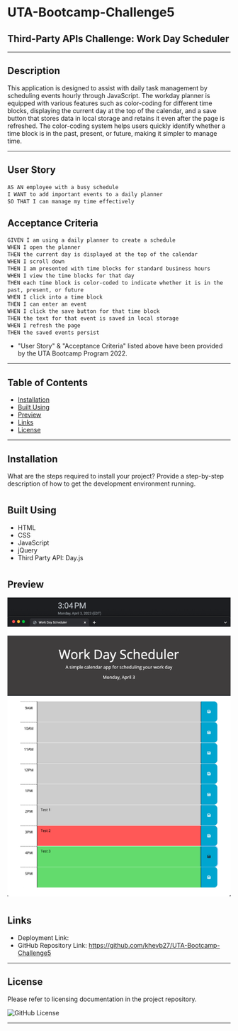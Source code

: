 # UTA-Bootcamp-Challenge5
## Third-Party APIs Challenge: Work Day Scheduler
----------------------------------------------------------------------
## Description

This application is designed to assist with daily task management by scheduling events hourly through JavaScript. The workday planner is equipped with various features such as color-coding for different time blocks, displaying the current day at the top of the calendar, and a save button that stores data in local storage and retains it even after the page is refreshed. The color-coding system helps users quickly identify whether a time block is in the past, present, or future, making it simpler to manage time.

----------------------------------------------------------------------

## User Story

```
AS AN employee with a busy schedule
I WANT to add important events to a daily planner
SO THAT I can manage my time effectively
```

## Acceptance Criteria

```
GIVEN I am using a daily planner to create a schedule
WHEN I open the planner
THEN the current day is displayed at the top of the calendar
WHEN I scroll down
THEN I am presented with time blocks for standard business hours
WHEN I view the time blocks for that day
THEN each time block is color-coded to indicate whether it is in the past, present, or future
WHEN I click into a time block
THEN I can enter an event
WHEN I click the save button for that time block
THEN the text for that event is saved in local storage
WHEN I refresh the page
THEN the saved events persist
```
* "User Story" & "Acceptance Criteria" listed above have been provided by the UTA Bootcamp Program 2022.
----------------------------------------------------------------------

## Table of Contents

- [Installation](#installation)
- [Built Using](#built-using)
- [Preview](#preview)
- [Links](#links)
- [License](#license)

----------------------------------------------------------------------

## Installation

What are the steps required to install your project? Provide a step-by-step description of how to get the development environment running.

#

## Built Using

- HTML
- CSS
- JavaScript
- jQuery
- Third Party API: Day.js

#

## Preview

<img src= "assets/images/C5 Screenshot 1.png"/>

#

## Links

- Deployment Link:
- GitHub Repository Link: https://github.com/khevb27/UTA-Bootcamp-Challenge5 

----------------------------------------------------------------------
## License

Please refer to licensing documentation in the project repository.

<img src="https://img.shields.io/badge/license-MIT License-blue.svg" alt="GitHub License">

----------------------------------------------------------------------
